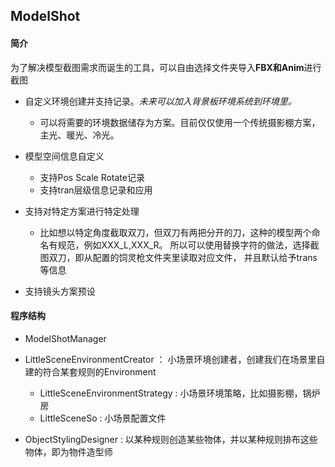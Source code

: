## ModelShot

#### 简介

为了解决模型截图需求而诞生的工具，可以自由选择文件夹导入**FBX和Anim**进行截图
- 自定义环境创建并支持记录。*未来可以加入背景板环境系统到环境里。*
    - 可以将需要的环境数据储存为方案。目前仅仅使用一个传统摄影棚方案，主光、暖光、冷光。
- 模型空间信息自定义
    - 支持Pos Scale Rotate记录
    - 支持tran层级信息记录和应用
- 支持对特定方案进行特定处理
    - 比如想以特定角度截取双刀，但双刀有两把分开的刀，这种的模型两个命名有规范，例如XXX_L,XXX_R。
      所以可以使用替换字符的做法，选择截图双刀，即从配置的饲灵枪文件夹里读取对应文件，
      并且默认给予trans等信息

- 支持镜头方案预设


#### 程序结构

- ModelShotManager
    

- LittleSceneEnvironmentCreator ： 小场景环境创建者，创建我们在场景里自建的符合某套规则的Environment
    - LittleSceneEnvironmentStrategy : 小场景环境策略，比如摄影棚，锅炉房
    - LittleSceneSo : 小场景配置文件
    

- ObjectStylingDesigner : 以某种规则创造某些物体，并以某种规则排布这些物体，即为物件造型师


